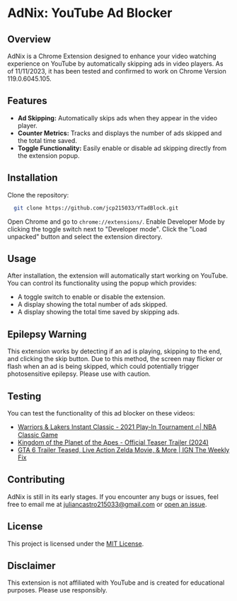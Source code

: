 # AdNix: YouTube Ad Blocker

## Overview

AdNix is a Chrome Extension designed to enhance your video watching experience on YouTube by automatically skipping ads in video players. As of 11/11/2023, it has been tested and confirmed to work on Chrome Version 119.0.6045.105.

## Features

- **Ad Skipping:** Automatically skips ads when they appear in the video player.
- **Counter Metrics:** Tracks and displays the number of ads skipped and the total time saved.
- **Toggle Functionality:** Easily enable or disable ad skipping directly from the extension popup.

## Installation

Clone the repository:

```bash
  git clone https://github.com/jcp215033/YTadBlock.git
```

Open Chrome and go to `chrome://extensions/`.
Enable Developer Mode by clicking the toggle switch next to "Developer mode".
Click the "Load unpacked" button and select the extension directory.

## Usage

After installation, the extension will automatically start working on YouTube. You can control its functionality using the popup which provides:

- A toggle switch to enable or disable the extension.
- A display showing the total number of ads skipped.
- A display showing the total time saved by skipping ads.

## Epilepsy Warning

This extension works by detecting if an ad is playing, skipping to the end, and clicking the skip button. Due to this method, the screen may flicker or flash when an ad is being skipped, which could potentially trigger photosensitive epilepsy. Please use with caution.

## Testing

You can test the functionality of this ad blocker on these videos:

- [Warriors & Lakers Instant Classic - 2021 Play-In Tournament 🔥| NBA Classic Game](https://www.youtube.com/watch?app=desktop&v=LPDnemFoqVk)
- [Kingdom of the Planet of the Apes - Official Teaser Trailer (2024)](https://www.youtube.com/watch?v=LXvQUfUOcYI)
- [GTA 6 Trailer Teased, Live Action Zelda Movie, & More | IGN The Weekly Fix](https://www.youtube.com/watch?v=DtzhUE8Fslo&t=227s)

## Contributing

AdNix is still in its early stages. If you encounter any bugs or issues, feel free to email me at [juliancastro215033@gmail.com](mailto:juliancastro215033@gmail.com) or [open an issue](https://github.com/jcp215033/YTadBlock/issues).

## License

This project is licensed under the [MIT License](https://github.com/jcp215033/YTadBlock/blob/main/LICENSE).

## Disclaimer

This extension is not affiliated with YouTube and is created for educational purposes. Please use responsibly.
